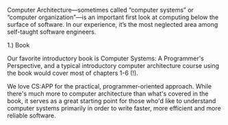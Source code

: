 Computer Architecture—sometimes called “computer systems” or “computer organization”—is an important first look at computing below the surface of software. In our experience, it’s the most neglected area among self-taught software engineers.

1.) Book

Our favorite introductory book is Computer Systems: A Programmer's Perspective, and a typical introductory computer architecture course using the book would cover most of chapters 1-6 (!).

We love CS:APP for the practical, programmer-oriented approach. While there's much more to computer architecture than what's covered in the book, it serves as a great starting point for those who'd like to understand computer systems primarily in order to write faster, more efficient and more reliable software.